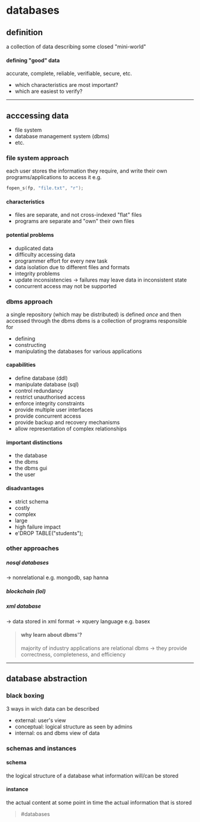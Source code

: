 # databases

## definition
a collection of data describing some closed "mini-world"

#### defining "good" data
accurate, complete, reliable, verifiable, secure, etc.
   - which characteristics are most important?
   - which are easiest to verify?

---
## acccessing data
- file system
-  database management system (dbms)
- etc.

### file system approach
each user stores the information they require, and write their own programs/applications to access it
e.g.
```c
fopen_s(fp, "file.txt", "r");
```

#### characteristics
- files are separate, and not cross-indexed
	"flat" files
- programs are separate and "own" their own files

#### potential problems
- duplicated data
- difficulty accessing data
- programmer effort for every new task
- data isolation due to different files and formats
- integrity problems
- update inconsistencies
	-> failures may leave data in inconsistent state
- concurrent access may not be supported

### dbms approach
a single repository (which may be distributed) is defined _once_ and then accessed through the dbms
dbms is a collection of programs responsible for
- defining
- constructing
- manipulating
the databases for various applications

#### capabilities
- define database (ddl)
- manipulate database (sql)
- control redundancy
- restrict unauthorised access
- enforce integrity constraints
- provide multiple user interfaces
- provide concurrent access
- provide backup and recovery mechanisms
- allow representation of complex relationships

#### important distinctions
- the database
- the dbms
- the dbms gui
- the user

#### disadvantages
- strict schema
- costly
- complex
- large
- high failure impact
- e'DROP TABLE("students");

### other approaches
##### nosql databases
-> nonrelational
e.g. mongodb, sap hanna
##### blockchain (lol)
##### xml database
-> data stored in xml format
-> xquery language
	e.g. basex


> #### why learn about dbms'?
> majority of industry applications are relational dbms
> -> they provide correctness, completeness, and efficiency

---
## database abstraction
### black boxing
3 ways in wich data can be described
- external: user's view
- conceptual: logical structure as seen by admins
- internal: os and dbms view of data

### schemas and instances
#### schema
the logical structure of a database
what information will/can be stored
#### instance
the actual content at some point in time
the actual information that is stored

> #databases